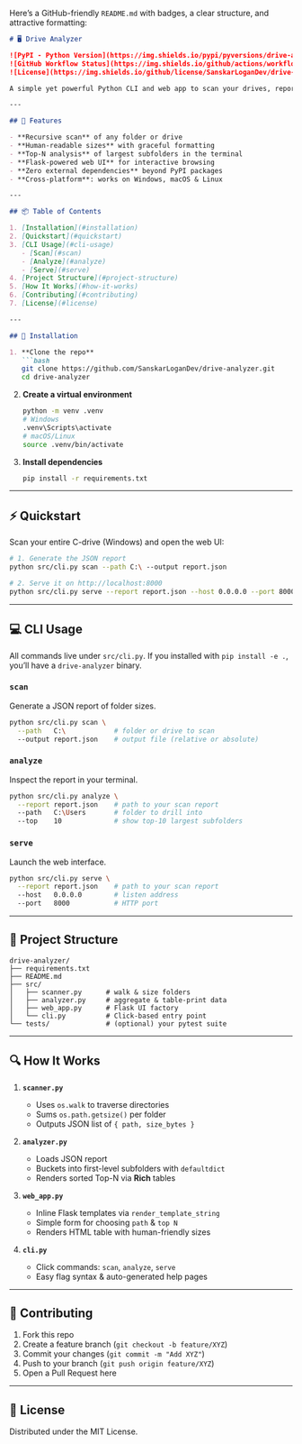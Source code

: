 Here’s a GitHub-friendly `README.md` with badges, a clear structure, and attractive formatting:

````markdown
# 🖥️ Drive Analyzer

![PyPI - Python Version](https://img.shields.io/pypi/pyversions/drive-analyzer)  
![GitHub Workflow Status](https://img.shields.io/github/actions/workflow/status/SanskarLoganDev/drive-analyzer/ci.yml?branch=main)  
![License](https://img.shields.io/github/license/SanskarLoganDev/drive-analyzer)

A simple yet powerful Python CLI and web app to scan your drives, report folder sizes, and interactively explore the results.

---

## 🚀 Features

- **Recursive scan** of any folder or drive  
- **Human-readable sizes** with graceful formatting  
- **Top-N analysis** of largest subfolders in the terminal  
- **Flask-powered web UI** for interactive browsing  
- **Zero external dependencies** beyond PyPI packages  
- **Cross-platform**: works on Windows, macOS & Linux  

---

## 📦 Table of Contents

1. [Installation](#installation)  
2. [Quickstart](#quickstart)  
3. [CLI Usage](#cli-usage)  
   - [Scan](#scan)  
   - [Analyze](#analyze)  
   - [Serve](#serve)  
4. [Project Structure](#project-structure)  
5. [How It Works](#how-it-works)  
6. [Contributing](#contributing)  
7. [License](#license)  

---

## 🔧 Installation

1. **Clone the repo**  
   ```bash
   git clone https://github.com/SanskarLoganDev/drive-analyzer.git
   cd drive-analyzer
````

2. **Create a virtual environment**

   ```bash
   python -m venv .venv
   # Windows
   .venv\Scripts\activate
   # macOS/Linux
   source .venv/bin/activate
   ```
3. **Install dependencies**

   ```bash
   pip install -r requirements.txt
   ```

---

## ⚡ Quickstart

Scan your entire C-drive (Windows) and open the web UI:

```bash
# 1. Generate the JSON report
python src/cli.py scan --path C:\ --output report.json

# 2. Serve it on http://localhost:8000
python src/cli.py serve --report report.json --host 0.0.0.0 --port 8000
```

---

## 💻 CLI Usage

All commands live under `src/cli.py`. If you installed with `pip install -e .`, you’ll have a `drive-analyzer` binary.

### `scan`

Generate a JSON report of folder sizes.

```bash
python src/cli.py scan \
  --path   C:\            # folder or drive to scan  
  --output report.json    # output file (relative or absolute)
```

### `analyze`

Inspect the report in your terminal.

```bash
python src/cli.py analyze \
  --report report.json    # path to your scan report  
  --path   C:\Users       # folder to drill into  
  --top    10             # show top-10 largest subfolders
```

### `serve`

Launch the web interface.

```bash
python src/cli.py serve \
  --report report.json    # path to your scan report  
  --host   0.0.0.0        # listen address  
  --port   8000           # HTTP port
```

---

## 📂 Project Structure

```
drive-analyzer/
├── requirements.txt
├── README.md
├── src/
│   ├── scanner.py      # walk & size folders
│   ├── analyzer.py     # aggregate & table-print data
│   ├── web_app.py      # Flask UI factory
│   └── cli.py          # Click-based entry point
└── tests/              # (optional) your pytest suite
```

---

## 🔍 How It Works

1. **`scanner.py`**

   * Uses `os.walk` to traverse directories
   * Sums `os.path.getsize()` per folder
   * Outputs JSON list of `{ path, size_bytes }`

2. **`analyzer.py`**

   * Loads JSON report
   * Buckets into first-level subfolders with `defaultdict`
   * Renders sorted Top-N via **Rich** tables

3. **`web_app.py`**

   * Inline Flask templates via `render_template_string`
   * Simple form for choosing `path` & `top N`
   * Renders HTML table with human-friendly sizes

4. **`cli.py`**

   * Click commands: `scan`, `analyze`, `serve`
   * Easy flag syntax & auto-generated help pages

---

## 🤝 Contributing

1. Fork this repo
2. Create a feature branch (`git checkout -b feature/XYZ`)
3. Commit your changes (`git commit -m "Add XYZ"`)
4. Push to your branch (`git push origin feature/XYZ`)
5. Open a Pull Request here

---

## 📄 License

Distributed under the MIT License.
